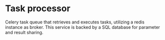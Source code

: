 # Task processor
Celery task queue that retrieves and executes tasks, utilizing a redis instance as broker. This service is backed by a SQL database for parameter and result sharing.